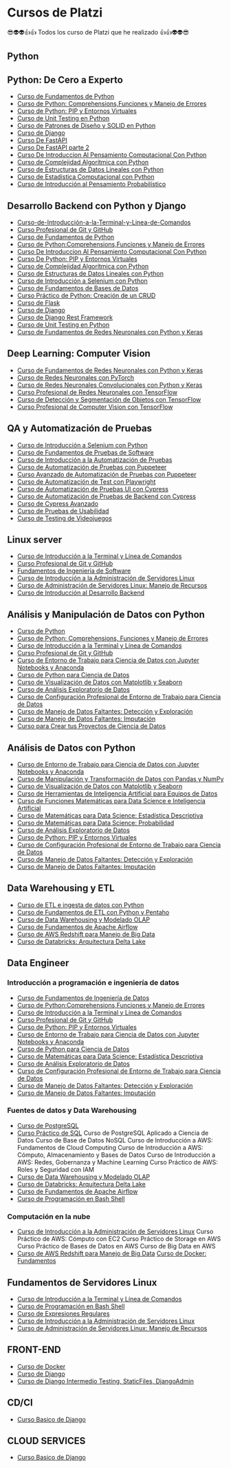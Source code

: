 # Cursos de Platzi

😎👽👽👍👍 Todos los curso de Platzi que he realizado 👍👍👽👽😎

## Python

## Python: De Cero a Experto

- [Curso de Fundamentos de Python](Curso_de_Fundamentos_de_Python)
- [Curso de Python: Comprehensions,Funciones y Manejo de Errores](CursodePythonComprehensions,FuncionesyManejodeErrores)
- [Curso de Python: PIP y Entornos Virtuales](CursoDePythonPIPyEntornosVirtuales)
- [Curso de Unit Testing en Python](CursodeUnitTestingenPython)
- [Curso de Patrones de Diseño y SOLID en Python](CursodePatronesdeDisenoySOLIDenPython)
- [Curso de Django](CursodeDjango)
- [Curso De FastAPI](CursoDeFastAPI)
- [Curso De FastAPI parte 2](CursodeFastAPI1)
- [Curso De Introduccion Al Pensamiento Computacional Con Python](CursoDeIntroduccionAlPensamientoComputacionalConPython)
- [Curso de Complejidad Algorítmica con Python](CursoDePOOyAlgoritmosConPython)
- [Curso de Estructuras de Datos Lineales con Python](CursodeEstructurasdeDatosLinealesconPython)
- [Curso de Estadística Computacional con Python](CursodeEstadisticaComputacionalConPython)
- [Curso de Introducción al Pensamiento Probabilístico](IntroduccionaLaProgramacionProbabilistica)

## Desarrollo Backend con Python y Django

- [Curso-de-Introducción-a-la-Terminal-y-Linea-de-Comandos](Curso-de-Introducción-a-la-Terminal-y-Linea-de-Comandos)
- [Curso Profesional de Git y GitHub](CursoProfesionaldeGityGitHub)
- [Curso de Fundamentos de Python](Curso_de_Fundamentos_de_Python)
- [Curso de Python:Comprehensions,Funciones y Manejo de Errores](CursodePythonComprehensions,FuncionesyManejodeErrores)
- [Curso De Introduccion Al Pensamiento Computacional Con Python](CursoDeIntroduccionAlPensamientoComputacionalConPython)
- [Curso De Python: PIP y Entornos Virtuales](CursoDePythonPIPyEntornosVirtuales)
- [Curso de Complejidad Algorítmica con Python](CursoDePOOyAlgoritmosConPython)
- [Curso de Estructuras de Datos Lineales con Python](CursodeEstructurasdeDatosLinealesconPython)
- [Curso de Introducción a Selenium con Python](CursoDeIntroduccionaSeleniumConPython)
- [Curso de Fundamentos de Bases de Datos](Curso-de-Fundamentos-de-Bases-de-Datos)
- [Curso Práctico de Python: Creación de un CRUD](CursoPracticodePythonCreaciondeunCRUD)
- [Curso de Flask](Curso_de_Flask)
- [Curso de Django](CursodeDjango)
- [Curso de Django Rest Framework](CursodeDjangoRestFramework)
- [Curso de Unit Testing en Python](CursodeUnitTestingenPython)
- [Curso de Fundamentos de Redes Neuronales con Python y Keras](CursodeFundamentosdeRedesNeuronalesconPythonyKeras)

## Deep Learning: Computer Vision

- [Curso de Fundamentos de Redes Neuronales con Python y Keras](CursodeFundamentosdeRedesNeuronalesconPythonyKeras)
- [Curso de Redes Neuronales con PyTorch](CursodeRedesNeuronalesconPyTorch)
- [Curso de Redes Neuronales Convolucionales con Python y Keras](CursodeRedesNeuronalesConvolucionalesconPythonyKeras)
- [Curso Profesional de Redes Neuronales con TensorFlow](CursoProfesionaldeRedesNeuronalesconTensorFlow)
- [Curso de Detección y Segmentación de Objetos con TensorFlow](CursodeDeteccionySegmentaciondeObjetosconTensorFlow)
- [Curso Profesional de Computer Vision con TensorFlow](CursoProfesionaldeComputerVisionconTensorFlow)

## QA y Automatización de Pruebas

- [Curso de Introducción a Selenium con Python](CursoDeIntroduccionaSeleniumConPython)
- [Curso de Fundamentos de Pruebas de Software](CursoDeFundamentosDePruebasDeSoftware)
- [Curso de Introducción a la Automatización de Pruebas](CursoDeIntroduccionALaAutomatizacionDePruebas)
- [Curso de Automatización de Pruebas con Puppeteer](CursoDeAutomatizacionDePruebasConPuppeteer)
- [Curso Avanzado de Automatización de Pruebas con Puppeteer](CursoAvanzadoDeAutomatizacionDePruebasConPuppeteer)
- [Curso de Automatización de Test con Playwright](CursoDeAutomatizacionDeTestConPlaywright)
- [Curso de Automatización de Pruebas UI con Cypress](CursoDeAutomatizacionDePruebasUIConCypress)
- [Curso de Automatización de Pruebas de Backend con Cypress](CursoDeAutomatizacionDePruebasDeBackendConCypress)
- [Curso de Cypress Avanzado](CursoDeCypressAvanzado)
- [Curso de Pruebas de Usabilidad](CursoDePruebasDeUsabilidad)
- [Curso de Testing de Videojuegos](CursoDeTestingDeVideojuegos)

## Linux server

- [Curso de Introducción a la Terminal y Línea de Comandos](Curso-de-Introducción-a-la-Terminal-y-Linea-de-Comandos)
- [Curso Profesional de Git y GitHub](CursoProfesionaldeGityGitHub)
- [Fundamentos de Ingeniería de Software](FundamentosDeIngenieriaDeSoftware)
- [Curso de Introducción a la Administración de Servidores Linux](CursodeIntroducciónalaAdministracióndeServidoresLinux)
- [Curso de Administración de Servidores Linux: Manejo de Recursos](CursodeAdministracióndeServidoresLinuxManejodeRecursos)
- [Curso de Introducción al Desarrollo Backend](NuevoCursoDeIntroducciónAlDesarrolloBackend)

## Análisis y Manipulación de Datos con Python

- [Curso de Python](CursoDePython)
- [Curso de Python: Comprehensions, Funciones y Manejo de Errores](CursodePythonComprehensions,FuncionesyManejodeErrores)
- [Curso de Introducción a la Terminal y Línea de Comandos](Curso-de-Introducción-a-la-Terminal-y-Linea-de-Comandos)
- [Curso Profesional de Git y GitHub](CursoProfesionaldeGityGitHub)
- [Curso de Entorno de Trabajo para Ciencia de Datos con Jupyter Notebooks y Anaconda](cursentornotrabajotiencidatosjupyternotebooksanaconda)
- [Curso de Python para Ciencia de Datos](CursodePythonparaCienciadeDato)
- [Curso de Visualización de Datos con Matplotlib y Seaborn](CursoBasicodeVisualizaciondeDatosconMatplotlibySeaborn)
- [Curso de Análisis Exploratorio de Datos](CursoDeAnálisisExploratorioDeDatos)
- [Curso de Configuración Profesional de Entorno de Trabajo para Ciencia de Datos](CursodeConfiguracionProfesionaldeEntornodeTrabajoparaCienciadeDatos)
- [Curso de Manejo de Datos Faltantes: Detección y Exploración](CursodeManejodeDatosFaltantesDeteccionyExploracion)
- [Curso de Manejo de Datos Faltantes: Imputación](CursodeManejodeDatosFaltantesImputacion)
- [Curso para Crear tus Proyectos de Ciencia de Datos](CursoparaCreartusProyectosdeCienciadeDatos)

## Análisis de Datos con Python

- [Curso de Entorno de Trabajo para Ciencia de Datos con Jupyter Notebooks y Anaconda](cursentornotrabajotiencidatosjupyternotebooksanaconda)
- [Curso de Manipulación y Transformación de Datos con Pandas y NumPy](CursodeManipulacionyTransformaciondeDatosconPandasyNumPy)
- [Curso de Visualización de Datos con Matplotlib y Seaborn](CursoBasicodeVisualizaciondeDatosconMatplotlibySeaborn)
- [Curso de Herramientas de Inteligencia Artificial para Equipos de Datos](CursodeHerramientasdeInteligenciaArtificialparaEquiposdeDatos)
- [Curso de Funciones Matemáticas para Data Science e Inteligencia Artificial](CursodeFuncionesMatemáticasparaDataScienceeInteligenciaArtificial)
- [Curso de Matemáticas para Data Science: Estadística Descriptiva](CursodeMatemáticasparaDataScienceEstadísticaDescriptiva)
- [Curso de Matemáticas para Data Science: Probabilidad](CursodeMatemáticasparaDataScienceProbabilidad)
- [Curso de Análisis Exploratorio de Datos](CursoDeAnálisisExploratorioDeDatos)
- [Curso de Python: PIP y Entornos Virtuales](CursoDePythonPIPyEntornosVirtuales)
- [Curso de Configuración Profesional de Entorno de Trabajo para Ciencia de Datos](CursodeConfiguracionProfesionaldeEntornodeTrabajoparaCienciadeDatos)
- [Curso de Manejo de Datos Faltantes: Detección y Exploración](CursodeManejodeDatosFaltantesDeteccionyExploracion)
- [Curso de Manejo de Datos Faltantes: Imputación](CursodeManejodeDatosFaltantesImputacion)

## Data Warehousing y ETL

- [Curso de ETL e ingesta de datos con Python](CursodeETLeingestadedatosconPython)
- [Curso de Fundamentos de ETL con Python y Pentaho](CursodeFundamentosdeETLconPythonyPentaho)
- [Curso de Data Warehousing y Modelado OLAP](CursodeDataWarehousingyModeladoOLAP)
- [Curso de Fundamentos de Apache Airflow](CursodeFundamentosdeApacheAirflow)
- [Curso de AWS Redshift para Manejo de Big Data](CursodeAWSRedshiftparaManejodeBigData)
- [Curso de Databricks: Arquitectura Delta Lake](CursodeDatabricksArquitecturaDeltaLake)

## Data Engineer

### Introducción a programación e ingeniería de datos

- [Curso de Fundamentos de Ingeniería de Datos](CursodeFundamentosdeIngenieriadeDatos)
- [Curso de Python:Comprehensions,Funciones y Manejo de Errores](CursodePythonComprehensions,FuncionesyManejodeErrores)
- [Curso de Introducción a la Terminal y Línea de Comandos](Curso-de-Introducción-a-la-Terminal-y-Linea-de-Comandos)
- [Curso Profesional de Git y GitHub](CursoProfesionaldeGityGitHub)
- [Curso de Python: PIP y Entornos Virtuales](CursoDePythonPIPyEntornosVirtuales)
- [Curso de Entorno de Trabajo para Ciencia de Datos con Jupyter Notebooks y Anaconda](cursentornotrabajotiencidatosjupyternotebooksanaconda)
- [Curso de Python para Ciencia de Datos](CursodePythonparaCienciadeDato)
- [Curso de Matemáticas para Data Science: Estadística Descriptiva](CursodeMatemáticasparaDataScienceEstadísticaDescriptiva)
- [Curso de Análisis Exploratorio de Datos](CursoDeAnálisisExploratorioDeDatos)
- [Curso de Configuración Profesional de Entorno de Trabajo para Ciencia de Datos](CursodeConfiguracionProfesionaldeEntornodeTrabajoparaCienciadeDatos)
- [Curso de Manejo de Datos Faltantes: Detección y Exploración](CursodeManejodeDatosFaltantesDeteccionyExploracion)
- [Curso de Manejo de Datos Faltantes: Imputación](CursodeManejodeDatosFaltantesImputacion)

### Fuentes de datos y Data Warehousing

- [Curso de PostgreSQL]()
- [Curso Práctico de SQL](CursoPracticodeSQL)
Curso de PostgreSQL Aplicado a Ciencia de Datos
Curso de Base de Datos NoSQL
Curso de Introducción a AWS: Fundamentos de Cloud Computing
Curso de Introducción a AWS: Cómputo, Almacenamiento y Bases de Datos
Curso de Introducción a AWS: Redes, Gobernanza y Machine Learning
Curso Práctico de AWS: Roles y Seguridad con IAM
- [Curso de Data Warehousing y Modelado OLAP](CursodeDataWarehousingyModeladoOLAP)
- [Curso de Databricks: Arquitectura Delta Lake](CursodeDatabricksArquitecturaDeltaLake)
- [Curso de Fundamentos de Apache Airflow](CursodeFundamentosdeApacheAirflow)
- [Curso de Programación en Bash Shell](CursodeProgramacionenBashShell)

### Computación en la nube

- [Curso de Introducción a la Administración de Servidores Linux](CursodeIntroducciónalaAdministracióndeServidoresLinux)
Curso Práctico de AWS: Cómputo con EC2
Curso Práctico de Storage en AWS
Curso Práctico de Bases de Datos en AWS
Curso de Big Data en AWS
- [Curso de AWS Redshift para Manejo de Big Data](CursodeAWSRedshiftparaManejodeBigData)
[Curso de Docker: Fundamentos](CursoDeDockerFundamentos)

## Fundamentos de Servidores Linux

- [Curso de Introducción a la Terminal y Línea de Comandos](Curso-de-Introducción-a-la-Terminal-y-Linea-de-Comandos)
- [Curso de Programación en Bash Shell](CursodeProgramacionenBashShell)
- [Curso de Expresiones Regulares](CursodeExpresionesRegulares)
- [Curso de Introducción a la Administración de Servidores Linux](CursodeIntroducciónalaAdministracióndeServidoresLinux)
- [Curso de Administración de Servidores Linux: Manejo de Recursos](CursodeAdministracióndeServidoresLinuxManejodeRecursos)

## FRONT-END

- [Curso de Docker](CursoDeDocker)
- [Curso de Django](CursodeDjango)
- [Curso de Django Intermedio Testing, StaticFiles, DjangoAdmin](CursodeDjangoIntermedioTesting,StaticFiles,DjangoAdmin)

## CD/CI

- [Curso Basico de Django](CursoBasicodeDjango)

## CLOUD SERVICES

- [Curso Basico de Django](CursoBasicodeDjango)
